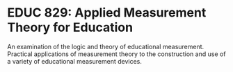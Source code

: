 # EDUC 829: Applied Measurement Theory for Education

An examination of the logic and theory of educational measurement. Practical applications of measurement theory to the construction and use of a variety of educational measurement devices.